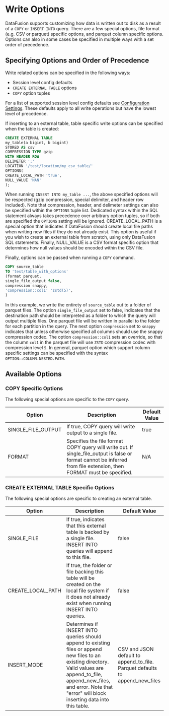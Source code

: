 <!---
  Licensed to the Apache Software Foundation (ASF) under one
  or more contributor license agreements.  See the NOTICE file
  distributed with this work for additional information
  regarding copyright ownership.  The ASF licenses this file
  to you under the Apache License, Version 2.0 (the
  "License"); you may not use this file except in compliance
  with the License.  You may obtain a copy of the License at

    http://www.apache.org/licenses/LICENSE-2.0

  Unless required by applicable law or agreed to in writing,
  software distributed under the License is distributed on an
  "AS IS" BASIS, WITHOUT WARRANTIES OR CONDITIONS OF ANY
  KIND, either express or implied.  See the License for the
  specific language governing permissions and limitations
  under the License.
-->

# Write Options

DataFusion supports customizing how data is written out to disk as a result of a ```COPY``` or ```INSERT INTO``` query. There are a few special options, file format (e.g. CSV or parquet) specific options, and parquet column specific options. Options can also in some cases be specified in multiple ways with a set order of precedence. 

## Specifying Options and Order of Precedence

Write related options can be specified in the following ways:

* Session level config defaults
* ```CREATE EXTERNAL TABLE``` options
* ```COPY``` option tuples

For a list of supported session level config defaults see [Configuration Settings](https://arrow.apache.org/datafusion/user-guide/configs.md). These defaults apply to all write operations but have the lowest level of precedence.

If inserting to an external table, table specific write options can be specified when the table is created:

```sql
CREATE EXTERNAL TABLE
my_table(a bigint, b bigint)
STORED AS csv
COMPRESSION TYPE gzip
WITH HEADER ROW
DELIMETER ';'
LOCATION '/test/location/my_csv_table/'
OPTIONS(
CREATE_LOCAL_PATH 'true',
NULL_VALUE 'NAN'
);
```

When running ```INSERT INTO my_table ...```, the above specified options will be respected (gzip compression, special delimiter, and header row included). Note that compression, header, and delimeter settings can also be specified within the ```OPTIONS``` tuple list. Dedicated syntax within the SQL statement always takes precedence over arbitrary option tuples, so if both are specified the ```OPTIONS``` setting will be ignored. CREATE_LOCAL_PATH is a special option that indicates if DataFusion should create local file paths when writing new files if they do not already exist. This option is useful if you wish to create an external table from scratch, using only DataFusion SQL statements. Finally, NULL_VALUE is a CSV format specific option that determines how null values should be encoded within the CSV file.

Finally, options can be passed when running a ```COPY``` command.

```sql
COPY source_table 
TO 'test/table_with_options' 
(format parquet,
single_file_output false,
compression snappy,
'compression::col1' 'zstd(5)',
)
```

In this example, we write the entirety of ```source_table``` out to a folder of parquet files. The option ```single_file_output``` set to false, indicates that the destination path should be interpreted as a folder to which the query will output multiple files. One parquet file will be written in parallel to the folder for each partition in the query. The next option ```compression``` set to ```snappy``` indicates that unless otherwise specified all columns should use the snappy compression codec. The option ```compression::col1``` sets an override, so that the column ```col1``` in the parquet file will use ```ZSTD``` compression codec with compression level ```5```. In general, parquet option which support column specific settings can be specified with the syntax ```OPTION::COLUMN.NESTED.PATH```.

## Available Options


### COPY Specific Options

The following special options are specific to the ```COPY``` query.

| Option             | Description                                                                                                                                                          | Default Value |
|--------------------|----------------------------------------------------------------------------------------------------------------------------------------------------------------------|---------------|
| SINGLE_FILE_OUTPUT | If true, COPY query will  write output to a single file.                                                                                                             | true          |
| FORMAT             | Specifies the file format COPY query will write out. If single_file_output is false or format cannot be inferred from file extension, then FORMAT must be specified. | N/A           |

### CREATE EXTERNAL TABLE Specific Options

The following special options are specific to creating an external table.

| Option            | Description                                                                                                                                                                                                                                | Default Value                                                                |
|-------------------|--------------------------------------------------------------------------------------------------------------------------------------------------------------------------------------------------------------------------------------------|------------------------------------------------------------------------------|
| SINGLE_FILE       | If true, indicates that this external table is backed by a single file. INSERT INTO queries will append to this file.                                                                                                                      | false                                                                        |
| CREATE_LOCAL_PATH | If true, the folder or file backing this table will be created on the local file system if it does not already exist when running INSERT INTO queries.                                                                                     | false                                                                        |
| INSERT_MODE       | Determines if INSERT INTO queries should append to existing files or append new files to an existing directory. Valid values are append_to_file, append_new_files, and error. Note that "error" will block inserting data into this table. | CSV and JSON default to append_to_file. Parquet defaults to append_new_files |